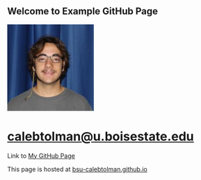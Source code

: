 ## Welcome to Example GitHub Page
![](calebpic.png)
# calebtolman@u.boisestate.edu

Link to [My GitHub Page](https://github.com/calebtolman)

This page is hosted at [bsu-calebtolman.github.io](bsu-calebtolman.github.io)
